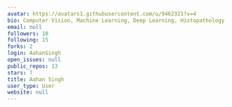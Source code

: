 ```yaml
---
avatar: https://avatars1.githubusercontent.com/u/9462321?v=4
bio: Computer Vision, Machine Learning, Deep Learning, Histopathology
email: null
followers: 10
following: 15
forks: 2
login: AahanSingh
open_issues: null
public_repos: 13
stars: 7
title: Aahan Singh
user_type: User
website: null
---
```

